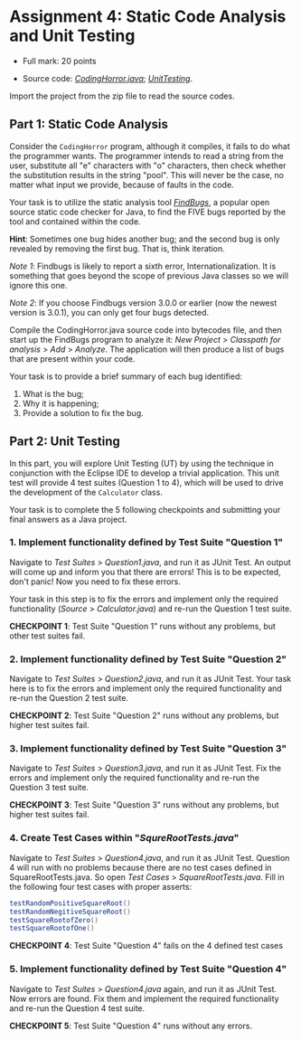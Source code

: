 # Assignment 4: Static Code Analysis and Unit Testing

  - Full mark: 20 points

  - Source code: [*CodingHorror.java*][Code1]; [*UnitTesting*][Code2].


Import the project from the zip file to read the source codes.


## Part 1: Static Code Analysis

Consider the `CodingHorror` program, although it compiles, it fails to do what the programmer wants. The programmer
intends to read a string from the user, substitute all "e" characters with "o" characters, then check whether the
substitution results in the string "pool". This will never be the case, no matter what input we provide, because of
faults in the code.

Your task is to utilize the static analysis tool [*FindBugs*][FindBugs], a popular open source static code checker for
Java, to find the FIVE bugs reported by the tool and contained within the code.

**Hint**: Sometimes one bug hides another bug; and the second bug is only revealed by removing the first bug. That is,
think iteration.

*Note 1*: Findbugs is likely to report a sixth error, Internationalization. It is something that goes beyond the scope
of previous Java classes so we will ignore this one.

*Note 2*: If you choose Findbugs version 3.0.0 or earlier (now the newest version is 3.0.1), you can only get four bugs
detected.

Compile the CodingHorror.java source code into bytecodes file, and then start up the FindBugs program to analyze it:
*New Project* > *Classpath for analysis* > *Add* > *Analyze*. The application will then produce a list of bugs that are
present within your code.

Your task is to provide a brief summary of each bug identified:

1.	What is the bug;
2.	Why it is happening;
3.	Provide a solution to fix the bug.


## Part 2: Unit Testing

In this part, you will explore Unit Testing (UT) by using the technique in conjunction with the Eclipse IDE to develop a
trivial application. This unit test will provide 4 test suites (Question 1 to 4), which will be used to drive the
development of the `Calculator` class.

Your task is to complete the 5 following checkpoints and submitting your final answers as a Java project.


### 1. Implement functionality defined by Test Suite "Question 1"

Navigate to *Test Suites* > *Question1.java*, and run it as JUnit Test. An output will come up and inform you that there
are errors! This is to be expected, don't panic! Now you need to fix these errors.

Your task in this step is to fix the errors and implement only the required functionality (*Source* > *Calculator.java*)
and re-run the Question 1 test suite.

**CHECKPOINT 1**: Test Suite "Question 1" runs without any problems, but other test suites fail.

### 2. Implement functionality defined by Test Suite "Question 2"

Navigate to *Test Suites* > *Question2.java*, and run it as JUnit Test. Your task here is to fix the errors and
implement only the required functionality and re-run the Question 2 test suite.

**CHECKPOINT 2**: Test Suite "Question 2" runs without any problems, but higher test suites fail.

### 3. Implement functionality defined by Test Suite "Question 3"

Navigate to *Test Suites* > *Question3.java*, and run it as JUnit Test. Fix the errors and implement only the required
functionality and re-run the Question 3 test suite.

**CHECKPOINT 3**: Test Suite "Question 3" runs without any problems, but higher test suites fail.

### 4. Create Test Cases within "*SqureRootTests.java*"

Navigate to *Test Suites* > *Question4.java*, and run it as JUnit Test. Question 4 will run with no problems because
there are no test cases defined in SquareRootTests.java. So open *Test Cases* > *SquareRootTests.java*. Fill in the
following four test cases with proper asserts:

```java
testRandomPositiveSquareRoot()
testRandomNegitiveSquareRoot()
testSquareRootofZero()
testSquareRootofOne()
```

**CHECKPOINT 4**: Test Suite "Question 4" fails on the 4 defined test cases

### 5. Implement functionality defined by Test Suite "Question 4"

Navigate to *Test Suites* > *Question4.java* again, and run it as JUnit Test. Now errors are found. Fix them and
implement the required functionality and re-run the Question 4 test suite.

**CHECKPOINT 5**: Test Suite "Question 4" runs without any errors.


[Code1]: https://github.com/MarcoXZh/OOPJavaCourse/blob/master/Assignment4%20Static%20Code%20Analysis%20and%20Unit%20Testing/CodingHorror.java
[Code2]: https://github.com/MarcoXZh/OOPJavaCourse/blob/master/Assignment4%20Static%20Code%20Analysis%20and%20Unit%20Testing/UnitTesting/
[FindBugs]: http://findbugs.sourceforge.net/index.html
